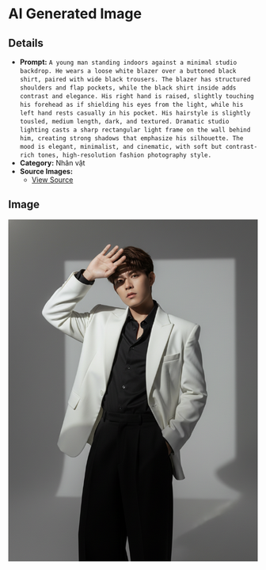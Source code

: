 # AI Generated Image

## Details
- **Prompt:** `A young man standing indoors against a minimal studio backdrop. He wears a loose white blazer over a buttoned black shirt, paired with wide black trousers. The blazer has structured shoulders and flap pockets, while the black shirt inside adds contrast and elegance. His right hand is raised, slightly touching his forehead as if shielding his eyes from the light, while his left hand rests casually in his pocket. His hairstyle is slightly tousled, medium length, dark, and textured. Dramatic studio lighting casts a sharp rectangular light frame on the wall behind him, creating strong shadows that emphasize his silhouette. The mood is elegant, minimalist, and cinematic, with soft but contrast-rich tones, high-resolution fashion photography style.`
- **Category:** Nhân vật
- **Source Images:**
  - [View Source](https://raw.githubusercontent.com/lenzcomvth/ImageLibrary/main/Male.png)

## Image
![AI Generated Image](./image-2025-10-06T08-15-52-479Z-q50z4.png)